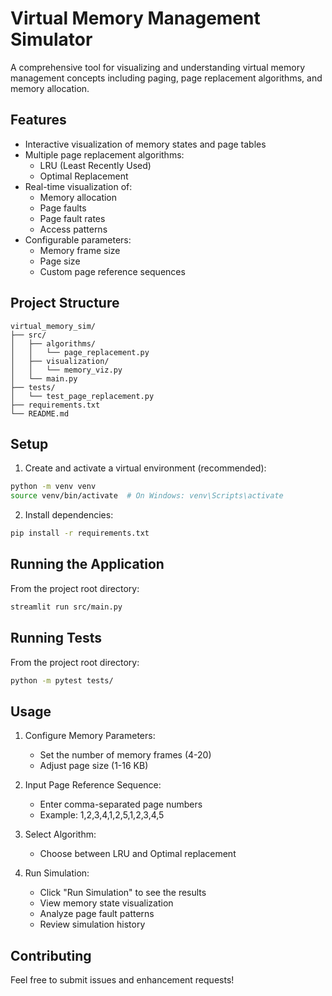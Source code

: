 # Virtual Memory Management Simulator

A comprehensive tool for visualizing and understanding virtual memory management concepts including paging, page replacement algorithms, and memory allocation.

## Features

- Interactive visualization of memory states and page tables
- Multiple page replacement algorithms:
  - LRU (Least Recently Used)
  - Optimal Replacement
- Real-time visualization of:
  - Memory allocation
  - Page faults
  - Page fault rates
  - Access patterns
- Configurable parameters:
  - Memory frame size
  - Page size
  - Custom page reference sequences

## Project Structure

```
virtual_memory_sim/
├── src/
│   ├── algorithms/
│   │   └── page_replacement.py
│   ├── visualization/
│   │   └── memory_viz.py
│   └── main.py
├── tests/
│   └── test_page_replacement.py
├── requirements.txt
└── README.md
```

## Setup

1. Create and activate a virtual environment (recommended):
```bash
python -m venv venv
source venv/bin/activate  # On Windows: venv\Scripts\activate
```

2. Install dependencies:
```bash
pip install -r requirements.txt
```

## Running the Application

From the project root directory:
```bash
streamlit run src/main.py
```

## Running Tests

From the project root directory:
```bash
python -m pytest tests/
```

## Usage

1. Configure Memory Parameters:
   - Set the number of memory frames (4-20)
   - Adjust page size (1-16 KB)

2. Input Page Reference Sequence:
   - Enter comma-separated page numbers
   - Example: 1,2,3,4,1,2,5,1,2,3,4,5

3. Select Algorithm:
   - Choose between LRU and Optimal replacement

4. Run Simulation:
   - Click "Run Simulation" to see the results
   - View memory state visualization
   - Analyze page fault patterns
   - Review simulation history

## Contributing

Feel free to submit issues and enhancement requests!
